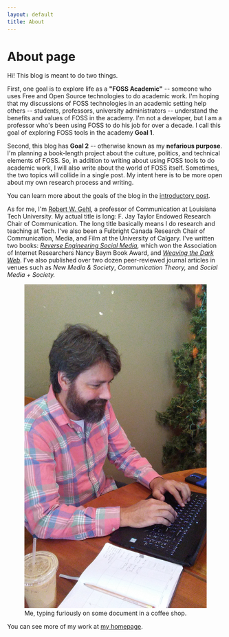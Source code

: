 ```yaml
---
layout: default
title: About
---
```

# About page

Hi! This blog is meant to do two things. 

First, one goal is to explore life as a **"FOSS Academic"** -- someone who uses Free and Open Source technologies to do academic work. I'm hoping that my discussions of FOSS technologies in an academic setting help others -- students, professors, university administrators -- understand the benefits and values of FOSS in the academy. I'm not a developer, but I am a professor who's been using FOSS to do his job for over a decade. I call this goal of exploring FOSS tools in the academy **Goal 1**.

Second, this blog has **Goal 2** -- otherwise known as my **nefarious purpose**. I'm planning a book-length project about the culture, politics, and technical elements of FOSS. So, in addition to writing about using FOSS tools to do academic work, I will also write about the world of FOSS itself. Sometimes, the two topics will collide in a single post. My intent here is to be more open about my own research process and writing.

You can learn more about the goals of the blog in the [introductory post](/2020/11/27/introduction.html).

As for me, I'm [Robert W. Gehl](https://www.robertwgehl.org), a professor of Communication at Louisiana Tech University. My actual title is long: F. Jay Taylor Endowed Research Chair of Communication. The long title basically means I do research and teaching at Tech. I've also been a Fulbright Canada Research Chair of Communication, Media, and Film at the University of Calgary. I've written two books: [*Reverse Engineering Social Media*](http://tupress.temple.edu/book/1115), which won the Association of Internet Researchers Nancy Baym Book Award, and [*Weaving the Dark Web*](https://mitpress.mit.edu/books/weaving-dark-web). I've also published over two dozen peer-reviewed journal articles in venues such as *New Media & Society*, *Communication Theory,* and *Social Media + Society.* 

<figure>
    <img src="./assets/images/rwgcomputing.jpg" alt="Robert W Gehl using a laptop" title="RWG computing">
    <figcaption>Me, typing furiously on some document in a coffee shop.</figcaption>
</figure>

You can see more of my work at [my homepage](https://www.robertwgehl.org).


